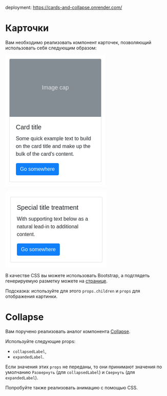 deployment: https://cards-and-collapse.onrender.com/


Карточки
===

Вам необходимо реализовать компонент карточек, позволяющий использовать себя следующим образом:

![](./public/card1.png)

![](./public/card2.png)

В качестве CSS вы можете использовать Bootstrap, а подглядеть генерируемую разметку можете на [странице](https://getbootstrap.com/docs/4.3/components/card/).

Подсказка: используйте для этого `props.children` и `props` для отображения картинки.

# Collapse

Вам поручено реализовать аналог компонента [Collapse](https://getbootstrap.com/docs/5.0/components/collapse/#example).

Используйте следующие props:

- `collapsedLabel`,
- `expandedLabel`.

Если значения этих `props` не переданы, то они принимают значения по умолчанию `Развернуть` (для `collapsedLabel`) и `Свернуть` (для `expandedLabel`).

Попробуйте также реализовать анимацию с помощью CSS.
